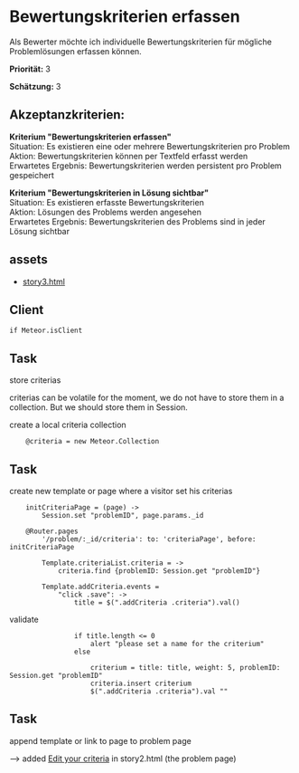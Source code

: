 # Bewertungskriterien erfassen


Als Bewerter möchte ich individuelle Bewertungskriterien für mögliche Problemlösungen erfassen können.


**Priorität:** 3

**Schätzung:** 3


## Akzeptanzkriterien:

**Kriterium "Bewertungskriterien erfassen"**<br>
Situation: Es existieren eine oder mehrere Bewertungskriterien pro Problem<br>
Aktion: Bewertungskriterien können per Textfeld erfasst werden<br>
Erwartetes Ergebnis: Bewertungskriterien werden persistent pro Problem gespeichert

**Kriterium "Bewertungskriterien in Lösung sichtbar"**<br>
Situation: Es existieren erfasste Bewertungskriterien<br>
Aktion: Lösungen des Problems werden angesehen<br>
Erwartetes Ergebnis: Bewertungskriterien des Problems sind in jeder Lösung sichtbar


## assets
- [story3.html](story3.html)


## Client

	if Meteor.isClient

## Task

store criterias

criterias can be volatile for the moment, we do not have to store them in a collection.
But we should store them in Session.

create a local criteria collection

		@criteria = new Meteor.Collection
		


## Task

create new template or page where a visitor set his criterias

		initCriteriaPage = (page) ->
			Session.set "problemID", page.params._id

		@Router.pages
			'/problem/:_id/criteria': to: 'criteriaPage', before: initCriteriaPage

			Template.criteriaList.criteria = ->
				criteria.find {problemID: Session.get "problemID"}

			Template.addCriteria.events =
				"click .save": ->
					title = $(".addCriteria .criteria").val()

validate
					
					if title.length <= 0
						alert "please set a name for the criterium"
					else

						criterium = title: title, weight: 5, problemID: Session.get "problemID"
						criteria.insert criterium
						$(".addCriteria .criteria").val ""


## Task 

append template or link to page to problem page

--> added <a href="criteria/">Edit your criteria</a> in story2.html (the problem page)


				




